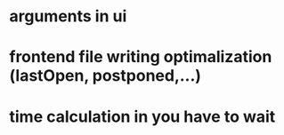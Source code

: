 # arguments in ui

# frontend file writing optimalization (lastOpen, postponed,...)

# time calculation in you have to wait